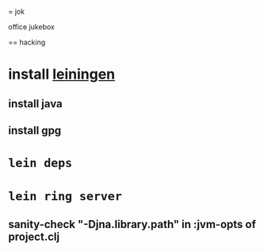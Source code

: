 = jok

office jukebox

== hacking

# install [leiningen](https://github.com/technomancy/leiningen)
## install java
## install gpg
# `lein deps`
# `lein ring server`
## sanity-check "-Djna.library.path" in :jvm-opts of project.clj

